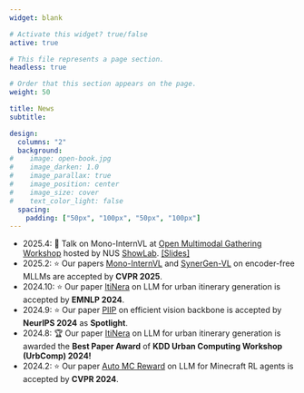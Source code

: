 ```yaml
---
widget: blank

# Activate this widget? true/false
active: true

# This file represents a page section.
headless: true

# Order that this section appears on the page.
weight: 50

title: News
subtitle:

design:
  columns: "2"
  background:
#    image: open-book.jpg
#    image_darken: 1.0
#    image_parallax: true
#    image_position: center
#    image_size: cover
#    text_color_light: false
  spacing:
    padding: ["50px", "100px", "50px", "100px"]
---
```


* 2025.4: 🎤 Talk on Mono-InternVL at [Open Multimodal Gathering Workshop](https://showlab.github.io/omg/) hosted by NUS [ShowLab](https://sites.google.com/view/showlab). [[Slides]](https://www.wzk.plus/slides/Mono-InternVL_talk.pdf)
* 2025.2: ⭐️ Our papers [Mono-InternVL](https://arxiv.org/abs/2410.08202) and [SynerGen-VL](https://arxiv.org/abs/2412.09604) on encoder-free MLLMs are accepted by **CVPR 2025**.
* 2024.10: ⭐️ Our paper [ItiNera](https://arxiv.org/abs/2402.07204) on LLM for urban itinerary generation is accepted by **EMNLP 2024**.
* 2024.9: ⭐️ Our paper [PIIP](https://arxiv.org/abs/2406.04330) on efficient vision backbone is accepted by **NeurIPS 2024** as **Spotlight**. 
* 2024.8: 🏆 Our paper [ItiNera](http://urban-computing.com/urbcomp2024/accept/paper_1.pdf) on LLM for urban itinerary generation is awarded the **Best Paper Award** of **KDD Urban Computing Workshop (UrbComp) 2024!**
* 2024.2: ⭐️ Our paper [Auto MC Reward](https://openaccess.thecvf.com/content/CVPR2024/html/Li_Auto_MC-Reward_Automated_Dense_Reward_Design_with_Large_Language_Models_CVPR_2024_paper.html) on LLM for Minecraft RL agents is accepted by **CVPR 2024**. 
